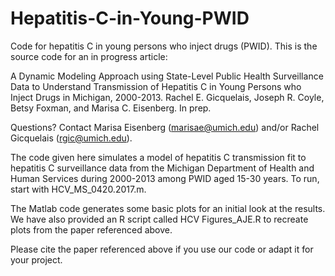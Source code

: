 # Hepatitis-C-in-Young-PWID

Code for hepatitis C in young persons who inject drugs (PWID). This is the source code for an in progress article:

A Dynamic Modeling Approach using State-Level Public Health Surveillance Data to Understand Transmission of Hepatitis C in Young Persons who Inject Drugs in Michigan, 2000-2013. Rachel E. Gicquelais, Joseph R. Coyle, Betsy Foxman, and Marisa C. Eisenberg. In prep. 

Questions? Contact Marisa Eisenberg (marisae@umich.edu) and/or Rachel Gicquelais (rgic@umich.edu).

The code given here simulates a model of hepatitis C transmission fit to hepatitis C surveillance data from the Michigan Department of Health and Human Services during 2000-2013 among PWID aged 15-30 years. To run, start with HCV_MS_0420.2017.m.

The Matlab code generates some basic plots for an initial look at the results. We have also provided an R script called HCV Figures_AJE.R to recreate plots from the paper referenced above.

Please cite the paper referenced above if you use our code or adapt it for your project.
